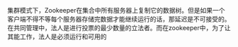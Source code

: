 集群模式下，Zookeeper在集合中所有服务器上复制它的数据树。但是如果一个客户端不得不等每个服务器存储完数据才能继续运行的话，那延迟是不可接受的。在共同管理中，法人是进行投票的最少数量的立法者。而在zookeeper中，为了让其能工作，法人是必须运行和可用的

